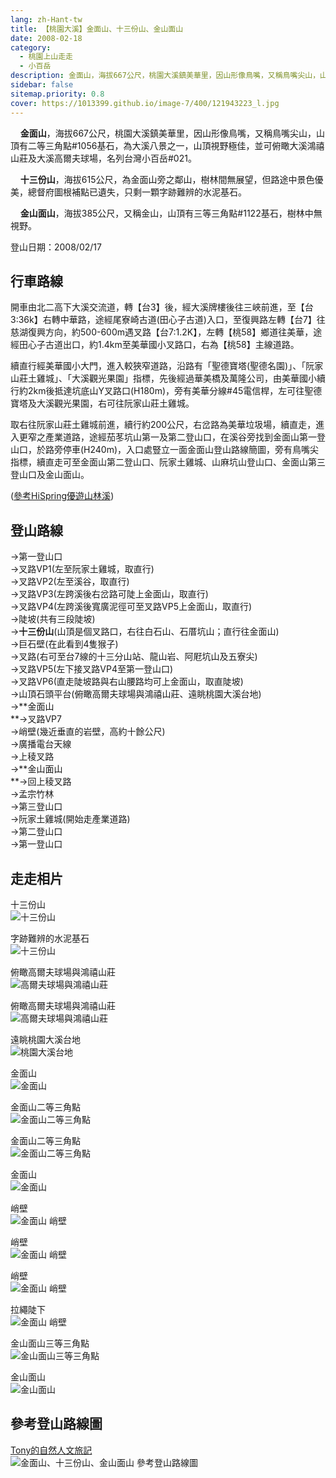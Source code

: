 ```yaml
---
lang: zh-Hant-tw
title: 【桃園大溪】金面山、十三份山、金山面山
date: 2008-02-18
category: 
  - 桃園上山走走
  - 小百岳
description: 金面山，海拔667公尺，桃園大溪鎮美華里，因山形像鳥嘴，又稱鳥嘴尖山，山頂有二等三角點#1056基石，為大溪八景之一，山頂視野極佳，並可俯瞰大溪鴻禧山莊及大溪高爾夫球場，名列台灣小百岳#021。十三份山，海拔615公尺，為金面山旁之鄰山，樹林間無展望，但路途中景色優美。
sidebar: false
sitemap.priority: 0.8
cover: https://1013399.github.io/image-7/400/121943223_l.jpg
---
```


    **金面山**，海拔667公尺，桃園大溪鎮美華里，因山形像鳥嘴，又稱鳥嘴尖山，山頂有二等三角點#1056基石，為大溪八景之一，山頂視野極佳，並可俯瞰大溪鴻禧山莊及大溪高爾夫球場，名列台灣小百岳#021。  

    **十三份山**，海拔615公尺，為金面山旁之鄰山，樹林間無展望，但路途中景色優美，總督府圖根補點已遺失，只剩一顆字跡難辨的水泥基石。  

<!-- more -->

    **金山面山**，海拔385公尺，又稱金山，山頂有三等三角點#1122基石，樹林中無視野。

登山日期：2008/02/17

## 行車路線

開車由北二高下大溪交流道，轉【台3】後，經大溪牌樓後往三峽前進，至【台3:36k】右轉中華路，途經尾寮崎古道(田心子古道)入口，至復興路左轉【台7】往慈湖復興方向，約500-600m遇叉路【台7:1.2K】，左轉【桃58】鄉道往美華，途經田心子古道出口，約1.4km至美華國小叉路口，右為【桃58】主線道路。  

續直行經美華國小大門，進入較狹窄道路，沿路有「聖德寶塔(聖德名園)」、「阮家山莊土雞城」、「大溪觀光果園」指標，先後經過華美橋及萬隆公司，由美華國小續行約2km後抵達坑底山Y叉路口(H180m)，旁有美華分線#45電信桿，左可往聖德寶塔及大溪觀光果園，右可往阮家山莊土雞城。  

取右往阮家山莊土雞城前進，續行約200公尺，右岔路為美華垃圾場，續直走，進入更窄之產業道路，途經茄苳坑山第一及第二登山口，在溪谷旁找到金面山第一登山口，於路旁停車(H240m)，入口處豎立一面金面山登山路線簡圖，旁有鳥嘴尖指標，續直走可至金面山第二登山口、阮家土雞城、山麻坑山登山口、金面山第三登山口及金山面山。

([參考HiSpring優遊山林溪](http://gohiking.myweb.hinet.net/index.htm))  

## 登山路線
→第一登山口  
→叉路VP1(左至阮家土雞城，取直行)  
→叉路VP2(左至溪谷，取直行)  
→叉路VP3(左跨溪後右岔路可陡上金面山，取直行)  
→叉路VP4(左跨溪後寬廣泥徑可至叉路VP5上金面山，取直行)  
→陡坡(共有三段陡坡)  
→**十三份山**(山頂是個叉路口，右往白石山、石厝坑山；直行往金面山)  
→巨石壁(在此看到4隻猴子)  
→叉路(右可至台7線的十三分山站、龍山岩、阿屘坑山及五寮尖)  
→叉路VP5(左下接叉路VP4至第一登山口)  
→叉路VP6(直走陡坡路與右山腰路均可上金面山，取直陡坡)  
→山頂石頭平台(俯瞰高爾夫球場與鴻禧山莊、遠眺桃園大溪台地)  
→**金面山  
**→叉路VP7  
→峭壁(幾近垂直的岩壁，高約十餘公尺)  
→廣播電台天線  
→上稜叉路  
→**金山面山  
**→回上稜叉路  
→孟宗竹林  
→第三登山口  
→阮家土雞城(開始走產業道路)  
→第二登山口  
→第一登山口

## 走走相片
十三份山  
![十三份山](https://1013399.github.io/image-7/400/121943196_l.jpg)

字跡難辨的水泥基石  
![十三份山](https://1013399.github.io/image-7/400/121943218_l.jpg)

俯瞰高爾夫球場與鴻禧山莊  
![高爾夫球場與鴻禧山莊](https://1013399.github.io/image-7/400/121943223_l.jpg)

俯瞰高爾夫球場與鴻禧山莊  
![高爾夫球場與鴻禧山莊](https://1013399.github.io/image-7/400/121943226_l.jpg)

遠眺桃園大溪台地  
![桃園大溪台地](https://1013399.github.io/image-7/400/121943243_l.jpg)

金面山  
![金面山](https://1013399.github.io/image-7/400/121943246_l.jpg)

金面山二等三角點  
![金面山二等三角點](https://1013399.github.io/image-7/400/121943282_l.jpg)

金面山二等三角點  
![金面山二等三角點](https://1013399.github.io/image-7/400/121943314_l.jpg)

金面山  
![金面山](https://1013399.github.io/image-7/400/121943319_l.jpg)

峭壁  
![金面山 峭壁](https://1013399.github.io/image-7/400/121943379_l.jpg)

峭壁  
![金面山 峭壁](https://1013399.github.io/image-7/400/121943387_l.jpg)

峭壁  
![金面山 峭壁](https://1013399.github.io/image-7/400/121943506_l.jpg)

拉繩陡下  
![金面山 峭壁](https://1013399.github.io/image-7/400/121943517_l.jpg)

金山面山三等三角點  
![金山面山三等三角點](https://1013399.github.io/image-7/400/121943526_l.jpg)

金山面山  
![金山面山](https://1013399.github.io/image-7/400/121943616_l.jpg)

## 參考登山路線圖
[Tony的自然人文旅記](http://www.tonyhuang39.com/tony0367.html)  
![金面山、十三份山、金山面山 參考登山路線圖](https://1013399.github.io/image-7/400/121943618_l.jpg)